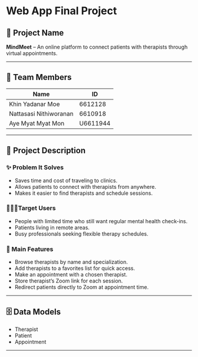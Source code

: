 # Web App Final Project

## 📝 Project Name

**MindMeet** – An online platform to connect patients with therapists through virtual appointments.

---

## 👥 Team Members

| Name                   | ID       |
| ---------------------- | -------- |
| Khin Yadanar Moe       | 6612128  |
| Nattasasi Nithiworanan | 6610918  |
| Aye Myat Myat Mon      | U6611944 |

---

## 📖 Project Description

### ✨ Problem It Solves

- Saves time and cost of traveling to clinics.
- Allows patients to connect with therapists from anywhere.
- Makes it easier to find therapists and schedule sessions.

### 🧍🏻‍♀️Target Users

- People with limited time who still want regular mental health check-ins.
- Patients living in remote areas.
- Busy professionals seeking flexible therapy schedules.

### 🔧 Main Features

- Browse therapists by name and specialization.
- Add therapists to a favorites list for quick access.
- Make an appointment with a chosen therapist.
- Store therapist’s Zoom link for each session.
- Redirect patients directly to Zoom at appointment time.

---

## 🗄️ Data Models

- Therapist
- Patient
- Appointment

---

